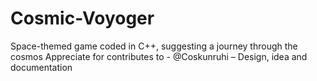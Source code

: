 # Cosmic-Voyoger

Space-themed game coded in C++, suggesting a journey through the cosmos
Appreciate for contributes to - @Coskunruhi – Design, idea and documentation
